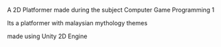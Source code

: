 A 2D Platformer made during the subject Computer Game Programming 1

Its a platformer with malaysian mythology themes

made using Unity 2D Engine
